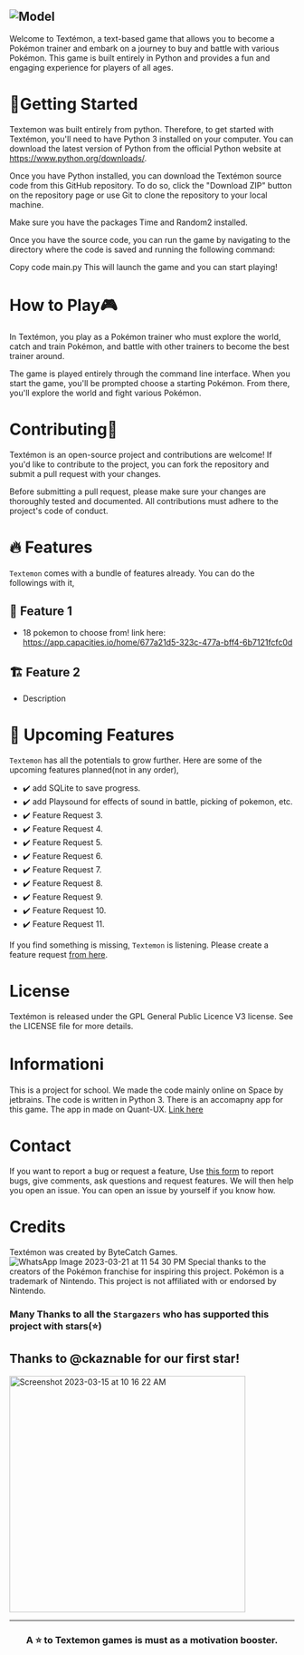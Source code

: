 ![Model](https://user-images.githubusercontent.com/127311695/224943632-2860cc4a-f606-4aaa-871b-02eaeca2af13.png)
---

Welcome to Textémon, a text-based game that allows you to become a Pokémon trainer and embark on a journey to buy and battle with various Pokémon. This game is built entirely in Python and provides a fun and engaging experience for players of all ages.

# 🚀Getting Started
Textemon was built entirely from python. Therefore, to get started with Textémon, you'll need to have Python 3 installed on your computer. You can download the latest version of Python from the official Python website at https://www.python.org/downloads/.

Once you have Python installed, you can download the Textémon source code from this GitHub repository. To do so, click the "Download ZIP" button on the repository page or use Git to clone the repository to your local machine.

Make sure you have the packages Time and Random2 installed.

Once you have the source code, you can run the game by navigating to the directory where the code is saved and running the following command:

Copy code
main.py
This will launch the game and you can start playing!

# How to Play🎮

In Textémon, you play as a Pokémon trainer who must explore the world, catch and train Pokémon, and battle with other trainers to become the best trainer around.

The game is played entirely through the command line interface. When you start the game, you'll be prompted choose a starting Pokémon. From there, you'll explore the world and fight various Pokémon.


# Contributing🔨

Textémon is an open-source project and contributions are welcome! If you'd like to contribute to the project, you can fork the repository and submit a pull request with your changes.

Before submitting a pull request, please make sure your changes are thoroughly tested and documented. All contributions must adhere to the project's code of conduct.

# 🔥 Features
`Textemon` comes with a bundle of features already. You can do the followings with it,

## 🔢 Feature 1
 - 18 pokemon to choose from!
 link here: https://app.capacities.io/home/677a21d5-323c-477a-bff4-6b7121fcfc0d

## 🏗️ Feature 2
- Description

# 🦄 Upcoming Features
`Textemon` has all the potentials to grow further. Here are some of the upcoming features planned(not in any order),

- ✔️ add SQLite to save progress.
- ✔️ add Playsound for effects of sound in battle, picking of pokemon, etc.
- ✔️ Feature Request 3.
- ✔️ Feature Request 4.
- ✔️ Feature Request 5.
- ✔️ Feature Request 6.
- ✔️ Feature Request 7.
- ✔️ Feature Request 8.
- ✔️ Feature Request 9.
- ✔️ Feature Request 10.
- ✔️ Feature Request 11.

If you find something is missing, `Textemon` is listening. Please create a feature request [from here](https://github.com/Liquefy7822/Textemon-game-/issues/new/choose).
# License

Textémon is released under the GPL General Public Licence V3 license. See the LICENSE file for more details.

# Informationℹ︎
This is a project for school. We made the code mainly online on Space by jetbrains. The code is written in Python 3. There is an accomapny app for this game. The app in made on Quant-UX. [Link here](https://app.quant-ux.com/#/test.html?h=a2aa10aLfeI97P0YyFhyse75jRNMeKTmT4zUtHV55C7YQSdSi4omu7lX1vOi&ln=en)

# Contact
If you want to report a bug or request a feature, Use [this form](https://forms.gle/r8YruMAJiALmgPSN8) to report bugs, give comments, ask questions and request features. We will then help you open an issue. You can open an issue by yourself if you know how. 

# Credits

Textémon was created by ByteCatch Games. 
![WhatsApp Image 2023-03-21 at 11 54 30 PM](https://user-images.githubusercontent.com/127311695/226799889-f2a292a2-7209-45c9-b95f-b3d09b6c2a83.jpeg)
Special thanks to the creators of the Pokémon franchise for inspiring this project. Pokémon is a trademark of Nintendo. This project is not affiliated with or endorsed by Nintendo. 
### Many Thanks to all the `Stargazers` who has supported this project with stars(⭐)
Thanks to @ckaznable for our first star!
---
<img width="417" alt="Screenshot 2023-03-15 at 10 16 22 AM" src="https://user-images.githubusercontent.com/127311695/225187472-82262b70-7194-497d-b5e9-61537741b26d.png">

---

<h3 align="center">
A ⭐️ to <b>Textemon games</b> is must as a motivation booster.
</h3>

